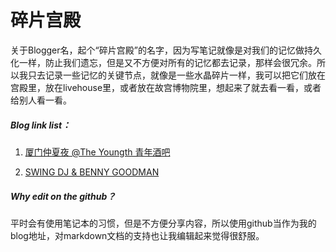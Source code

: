 # 碎片宫殿

关于Blogger名，起个“碎片宫殿”的名字，因为写笔记就像是对我们的记忆做持久化一样，防止我们遗忘，但是又不方便对所有的记忆都去记录，那样会很冗余。所以我只去记录一些记忆的关键节点，就像是一些水晶碎片一样，我可以把它们放在宫殿里，放在livehouse里，或者放在故宫博物院里，想起来了就去看一看，或者给别人看一看。

##### Blog link list：

1. [厦门仲夏夜 @The Youngth 青年酒吧](https://github.com/lostingkaka/BrokenPiecesLiveHouse/blob/master/%E5%8E%A6%E9%97%A8%E4%BB%B2%E5%A4%8F%E5%A4%9C_%40the_youngth_%E9%9D%92%E5%B9%B4%E9%85%92%E5%90%A7.md)

2. [SWING DJ & BENNY GOODMAN](https://github.com/lostingkaka/BrokenPiecesLiveHouse/blob/master/swing_dj_%26_benny_goodman.md)

##### Why edit on the github？
平时会有使用笔记本的习惯，但是不方便分享内容，所以使用github当作为我的blog地址，对markdown文档的支持也让我编辑起来觉得很舒服。